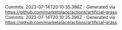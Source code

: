 Commits: 2023-07-14T20:10:35.396Z - Generated via https://github.com/marketplace/actions/artificial-grass
<br>
Commits: 2023-07-14T20:10:35.396Z - Generated via https://github.com/marketplace/actions/artificial-grass
<br>
